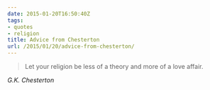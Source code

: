 ```yaml
---
date: 2015-01-20T16:50:40Z
tags:
- quotes
- religion
title: Advice from Chesterton
url: /2015/01/20/advice-from-chesterton/
---
```


<blockquote class="big">Let your religion be less of a theory and more of a love affair.</blockquote>

<cite class="big">G.K. Chesterton</cite>


